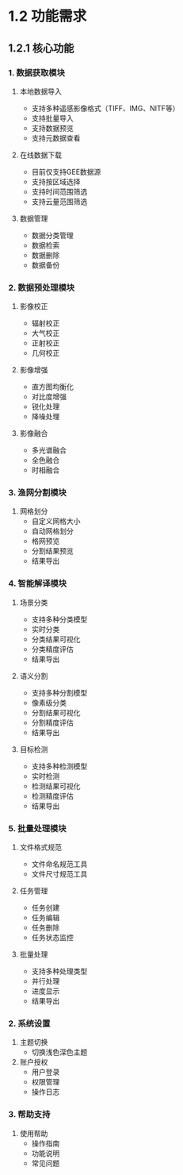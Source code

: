 # 1.2 功能需求

## 1.2.1 核心功能

### 1. 数据获取模块
1. 本地数据导入
   - 支持多种遥感影像格式（TIFF、IMG、NITF等）
   - 支持批量导入
   - 支持数据预览
   - 支持元数据查看

2. 在线数据下载
   - 目前仅支持GEE数据源
   - 支持按区域选择
   - 支持时间范围筛选
   - 支持云量范围筛选

3. 数据管理
   - 数据分类管理
   - 数据检索
   - 数据删除
   - 数据备份

### 2. 数据预处理模块
1. 影像校正
   - 辐射校正
   - 大气校正
   - 正射校正
   - 几何校正

2. 影像增强
   - 直方图均衡化
   - 对比度增强
   - 锐化处理
   - 降噪处理

3. 影像融合
   - 多光谱融合
   - 全色融合
   - 时相融合

### 3. 渔网分割模块
1. 网格划分
   - 自定义网格大小
   - 自动网格划分
   - 格网预览
   - 分割结果预览
   - 结果导出

### 4. 智能解译模块
1. 场景分类
   - 支持多种分类模型
   - 实时分类
   - 分类结果可视化
   - 分类精度评估
   - 结果导出

2. 语义分割
   - 支持多种分割模型
   - 像素级分类
   - 分割结果可视化
   - 分割精度评估
   - 结果导出

3. 目标检测
   - 支持多种检测模型
   - 实时检测
   - 检测结果可视化
   - 检测精度评估
   - 结果导出

### 5. 批量处理模块
1. 文件格式规范
   - 文件命名规范工具
   - 文件尺寸规范工具
2. 任务管理
   - 任务创建
   - 任务编辑
   - 任务删除
   - 任务状态监控

3. 批量处理
   - 支持多种处理类型
   - 并行处理
   - 进度显示
   - 结果导出


### 2. 系统设置
1. 主题切换
   - 切换浅色深色主题
2. 账户授权
   - 用户登录
   - 权限管理
   - 操作日志

### 3. 帮助支持
1. 使用帮助
   - 操作指南
   - 功能说明
   - 常见问题
